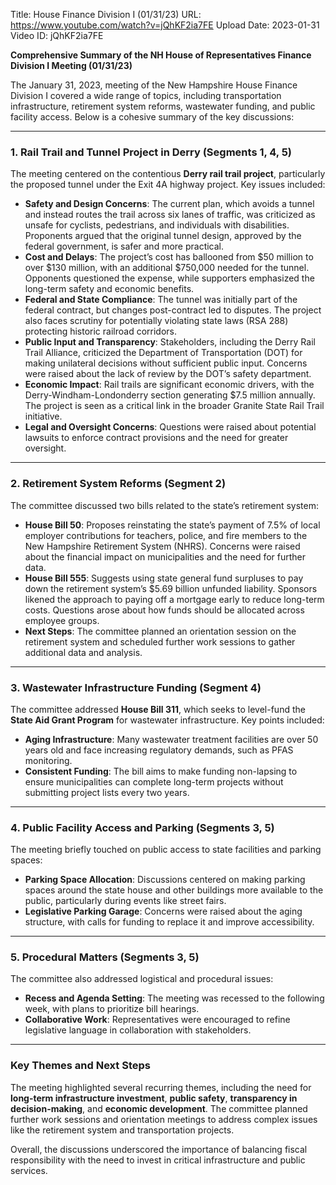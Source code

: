 Title: House Finance Division I (01/31/23)
URL: https://www.youtube.com/watch?v=jQhKF2ia7FE
Upload Date: 2023-01-31
Video ID: jQhKF2ia7FE

**Comprehensive Summary of the NH House of Representatives Finance Division I Meeting (01/31/23)**

The January 31, 2023, meeting of the New Hampshire House Finance Division I covered a wide range of topics, including transportation infrastructure, retirement system reforms, wastewater funding, and public facility access. Below is a cohesive summary of the key discussions:

---

### **1. Rail Trail and Tunnel Project in Derry (Segments 1, 4, 5)**  
The meeting centered on the contentious **Derry rail trail project**, particularly the proposed tunnel under the Exit 4A highway project. Key issues included:  
- **Safety and Design Concerns**: The current plan, which avoids a tunnel and instead routes the trail across six lanes of traffic, was criticized as unsafe for cyclists, pedestrians, and individuals with disabilities. Proponents argued that the original tunnel design, approved by the federal government, is safer and more practical.  
- **Cost and Delays**: The project’s cost has ballooned from $50 million to over $130 million, with an additional $750,000 needed for the tunnel. Opponents questioned the expense, while supporters emphasized the long-term safety and economic benefits.  
- **Federal and State Compliance**: The tunnel was initially part of the federal contract, but changes post-contract led to disputes. The project also faces scrutiny for potentially violating state laws (RSA 288) protecting historic railroad corridors.  
- **Public Input and Transparency**: Stakeholders, including the Derry Rail Trail Alliance, criticized the Department of Transportation (DOT) for making unilateral decisions without sufficient public input. Concerns were raised about the lack of review by the DOT’s safety department.  
- **Economic Impact**: Rail trails are significant economic drivers, with the Derry-Windham-Londonderry section generating $7.5 million annually. The project is seen as a critical link in the broader Granite State Rail Trail initiative.  
- **Legal and Oversight Concerns**: Questions were raised about potential lawsuits to enforce contract provisions and the need for greater oversight.  

---

### **2. Retirement System Reforms (Segment 2)**  
The committee discussed two bills related to the state’s retirement system:  
- **House Bill 50**: Proposes reinstating the state’s payment of 7.5% of local employer contributions for teachers, police, and fire members to the New Hampshire Retirement System (NHRS). Concerns were raised about the financial impact on municipalities and the need for further data.  
- **House Bill 555**: Suggests using state general fund surpluses to pay down the retirement system’s $5.69 billion unfunded liability. Sponsors likened the approach to paying off a mortgage early to reduce long-term costs. Questions arose about how funds should be allocated across employee groups.  
- **Next Steps**: The committee planned an orientation session on the retirement system and scheduled further work sessions to gather additional data and analysis.  

---

### **3. Wastewater Infrastructure Funding (Segment 4)**  
The committee addressed **House Bill 311**, which seeks to level-fund the **State Aid Grant Program** for wastewater infrastructure. Key points included:  
- **Aging Infrastructure**: Many wastewater treatment facilities are over 50 years old and face increasing regulatory demands, such as PFAS monitoring.  
- **Consistent Funding**: The bill aims to make funding non-lapsing to ensure municipalities can complete long-term projects without submitting project lists every two years.  

---

### **4. Public Facility Access and Parking (Segments 3, 5)**  
The meeting briefly touched on public access to state facilities and parking spaces:  
- **Parking Space Allocation**: Discussions centered on making parking spaces around the state house and other buildings more available to the public, particularly during events like street fairs.  
- **Legislative Parking Garage**: Concerns were raised about the aging structure, with calls for funding to replace it and improve accessibility.  

---

### **5. Procedural Matters (Segments 3, 5)**  
The committee also addressed logistical and procedural issues:  
- **Recess and Agenda Setting**: The meeting was recessed to the following week, with plans to prioritize bill hearings.  
- **Collaborative Work**: Representatives were encouraged to refine legislative language in collaboration with stakeholders.  

---

### **Key Themes and Next Steps**  
The meeting highlighted several recurring themes, including the need for **long-term infrastructure investment**, **public safety**, **transparency in decision-making**, and **economic development**. The committee planned further work sessions and orientation meetings to address complex issues like the retirement system and transportation projects.  

Overall, the discussions underscored the importance of balancing fiscal responsibility with the need to invest in critical infrastructure and public services.